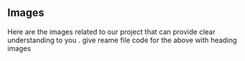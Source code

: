 ## Images

Here are the images related to our project that can provide clear understanding to you . give reame file code for the above with heading images

